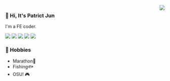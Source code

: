 <a href="#">
<img align="right" src="https://github-readme-stats.vercel.app/api?username=Patrick-Jun&show_icons=true&hide_border=true&icon_color=586069&title_color=4c71f2">
</a>

### 👋 Hi, It's Patrict Jun
I'm a FE coder.

![](https://img.shields.io/badge/-Angular-C3002F?style=flat-square&logo=Angular&logoColor=fff)
![](https://img.shields.io/badge/-Vue-4FC08D?style=flat-square&logo=Vue.js&logoColor=fff)
![](https://img.shields.io/badge/-TypeScript-007ACC?style=flat-square&logo=TypeScript)
![](https://img.shields.io/badge/-NestJS-EA2845?style=flat-square&logo=NestJS&logoColor=fff)
![](https://img.shields.io/badge/-Laravel-F56857?style=flat-square&logo=Laravel&logoColor=FFFFFF)


### 🍖 Hobbies

- Marathon🏃
- Fishing🐟
- OSU! 🎮

